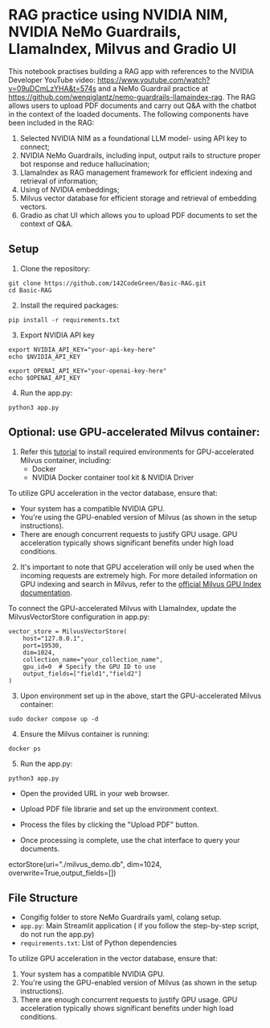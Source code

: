 # RAG practice using NVIDIA NIM, NVIDIA NeMo Guardrails, LlamaIndex, Milvus and Gradio UI
This notebook practises building a RAG app with references to the NVIDIA Developer YouTube video: https://www.youtube.com/watch?v=09uDCmLzYHA&t=574s and a NeMo Guardrail practice at https://github.com/wenqiglantz/nemo-guardrails-llamaindex-rag. The RAG allows users to upload PDF documents and carry out Q&A with the chatbot in the context of the loaded documents. The following components have been included in the RAG:

1. Selected NVIDIA NIM as a foundational LLM model- using API key to connect;
2. NVIDIA NeMo Guardrails, including input, output rails to structure proper bot response and reduce hallucination; 
3. LlamaIndex as RAG management framework for efficient indexing and retrieval of information;
4. Using of NVIDIA embeddings;
5. Milvus vector database for efficient storage and retrieval of embedding vectors.
6. Gradio as chat UI which allows you to upload PDF documents to set the context of Q&A.

## Setup

1. Clone the repository:
```
git clone https://github.com/142CodeGreen/Basic-RAG.git
cd Basic-RAG
```

2. Install the required packages:
```
pip install -r requirements.txt
```

3. Export NVIDIA API key
```
export NVIDIA_API_KEY="your-api-key-here"
echo $NVIDIA_API_KEY

export OPENAI_API_KEY="your-openai-key-here"
echo $OPENAI_API_KEY

```

4. Run the app.py:
```
python3 app.py
```

## Optional: use GPU-accelerated Milvus container:

1. Refer this [tutorial](https://milvus.io/docs/install_standalone-docker-compose-gpu.md) to install required environments for GPU-accelerated Milvus container, including:
   - Docker
   - NVIDIA Docker container tool kit & NVIDIA Driver

To utilize GPU acceleration in the vector database, ensure that:
- Your system has a compatible NVIDIA GPU.
- You're using the GPU-enabled version of Milvus (as shown in the setup instructions).
- There are enough concurrent requests to justify GPU usage. GPU acceleration typically shows significant benefits under high load conditions.

2. It's important to note that GPU acceleration will only be used when the incoming requests are extremely high. For more detailed information on GPU indexing and search in Milvus, refer to the [official Milvus GPU Index documentation](https://milvus.io/docs/gpu_index.md).

To connect the GPU-accelerated Milvus with LlamaIndex, update the MilvusVectorStore configuration in app.py:

```
vector_store = MilvusVectorStore(
    host="127.0.0.1",
    port=19530,
    dim=1024,
    collection_name="your_collection_name",
    gpu_id=0  # Specify the GPU ID to use
    output_fields=["field1","field2"]
)
```

     
3. Upon environment set up in the above, start the GPU-accelerated Milvus container:
```
sudo docker compose up -d
```

4. Ensure the Milvus container is running:

```
docker ps
```

5. Run the app.py:
```
python3 app.py
```

- Open the provided URL in your web browser.

- Upload PDF file librarie and set up the environment context.

- Process the files by clicking the "Upload PDF" button.

- Once processing is complete, use the chat interface to query your documents.

ectorStore(uri="./milvus_demo.db", dim=1024, overwrite=True,output_fields=[])


## File Structure

- Congifig folder to store NeMo Guardrails yaml, colang setup.
- `app.py`: Main Streamlit application ( if you follow the step-by-step script, do not run the app.py)
- `requirements.txt`: List of Python dependencies




To utilize GPU acceleration in the vector database, ensure that:
1. Your system has a compatible NVIDIA GPU.
2. You're using the GPU-enabled version of Milvus (as shown in the setup instructions).
3. There are enough concurrent requests to justify GPU usage. GPU acceleration typically shows significant benefits under high load conditions.

